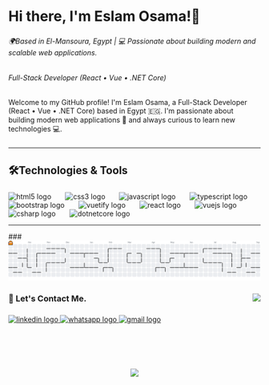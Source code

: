 <h1 align="left">Hi there, I'm Eslam Osama!👋</h1>

###

<h6 align="left">🌍Based in El-Mansoura, Egypt | 💻 Passionate about building modern and scalable web applications.</h6>

###

<h6 align="left">Full-Stack Developer (React • Vue • .NET Core)</h6>

###

<p align="left">Welcome to my GitHub profile! I'm Eslam Osama, a Full-Stack Developer (React • Vue • .NET Core) based in Egypt 🇪🇬. I'm passionate about building modern web applications 🚀 and always curious to learn new technologies 💻.</p>

###
<hr/>
<h2 align="left">🛠️Technologies & Tools

###

<div align="left">
  <img src="https://cdn.jsdelivr.net/gh/devicons/devicon/icons/html5/html5-original.svg" height="40" alt="html5 logo"  />
  <img width="20" />
  <img src="https://cdn.jsdelivr.net/gh/devicons/devicon/icons/css3/css3-original.svg" height="40" alt="css3 logo"  />
  <img width="20" />
  <img src="https://cdn.jsdelivr.net/gh/devicons/devicon/icons/javascript/javascript-original.svg" height="40" alt="javascript logo"  />
  <img width="20" />
  <img src="https://cdn.jsdelivr.net/gh/devicons/devicon/icons/typescript/typescript-original.svg" height="40" alt="typescript logo"  />
  <img width="20" />
  <img src="https://cdn.jsdelivr.net/gh/devicons/devicon/icons/bootstrap/bootstrap-original.svg" height="40" alt="bootstrap logo"  />
  <img width="20" />
  <img src="https://cdn.jsdelivr.net/gh/devicons/devicon/icons/vuetify/vuetify-original.svg" height="40" alt="vuetify logo"  />
  <img width="20" />
  <img src="https://cdn.jsdelivr.net/gh/devicons/devicon/icons/react/react-original.svg" height="40" alt="react logo"  />
  <img width="20" />
  <img src="https://cdn.jsdelivr.net/gh/devicons/devicon/icons/vuejs/vuejs-original.svg" height="40" alt="vuejs logo"  />
  <img width="20" />
  <img src="https://cdn.jsdelivr.net/gh/devicons/devicon/icons/csharp/csharp-original.svg" height="40" alt="csharp logo"  />
  <img width="20" />
  <img src="https://cdn.jsdelivr.net/gh/devicons/devicon/icons/dotnetcore/dotnetcore-original.svg" height="40" alt="dotnetcore logo"  />
</div>
</h2>
<hr/>
###

<br clear="both">

<picture>
  <source media="(prefers-color-scheme: dark)" srcset="https://raw.githubusercontent.com/eslam-osamaa/eslam-osamaa/output/pacman-contribution-graph-dark.svg">
  <source media="(prefers-color-scheme: light)" srcset="https://raw.githubusercontent.com/eslam-osamaa/eslam-osamaa/output/pacman-contribution-graph.svg">
  <img alt="pacman contribution graph" src="https://raw.githubusercontent.com/eslam-osamaa/eslam-osamaa/output/pacman-contribution-graph.svg">
</picture>


###

<img align="right" height="150" src="https://media.giphy.com/media/v1.Y2lkPTc5MGI3NjExMjY1OTRob3pzYWh5ZDJldXA2eGdwN2N5b2poM25pc2VoeGJ1eWltOCZlcD12MV9naWZzX3NlYXJjaCZjdD1n/jBOOXxSJfG8kqMxT11/giphy.gif"  />

###

<h3 align="left">🤝 Let's Contact Me.</h3>

###

<div align="left">
  <a href="https://linkedin.com/in/esllam-osama" target="_blank">
    <img src="https://img.shields.io/static/v1?message=Linked%20In&logo=linkedin&label=&color=0077B5&logoColor=white&labelColor=&style=for-the-badge" height="30" alt="linkedin logo"  />
  </a>
  <a href="https://wa.link/dcbbie" target="_blank">
    <img src="https://img.shields.io/static/v1?message=Whatsapp&logo=whatsapp&label=&color=25D366&logoColor=white&labelColor=&style=for-the-badge" height="30" alt="whatsapp logo"  />
  </a>
  <a href="mailto:esllam.work@gmail.com" target="_blank">
    <img src="https://img.shields.io/static/v1?message=Gmail&logo=gmail&label=&color=D14836&logoColor=white&labelColor=&style=for-the-badge" height="30" alt="gmail logo"  />
  </a>
</div>

###

<br clear="both">

<div align="center">
  <img src="https://visitor-badge.laobi.icu/badge?page_id=maurodesouzad.maurodesouzad&left_color=cornflowerblue&right_color=blue"  />
</div>

###

